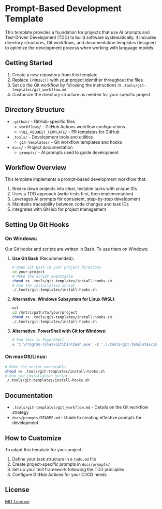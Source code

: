# Prompt-Based Development Template

This template provides a foundation for projects that use AI prompts and Test-Driven Development (TDD) to build software systematically. It includes directory structures, Git workflows, and documentation templates designed to optimize the development process when working with language models.

## Getting Started

1. Create a new repository from this template
2. Replace `[PROJECT]` with your project identifier throughout the files
3. Set up the Git workflow by following the instructions in `.tools/git-templates/git_workflow.md`
4. Customize the directory structure as needed for your specific project

## Directory Structure

- `.github/` - GitHub-specific files
  - `workflows/` - GitHub Actions workflow configurations
  - `PULL_REQUEST_TEMPLATE/` - PR templates for GitHub
- `.tools/` - Development tools and utilities
  - `git-templates/` - Git workflow templates and hooks
- `docs/` - Project documentation
  - `prompts/` - AI prompts used to guide development

## Workflow Overview

This template implements a prompt-based development workflow that:

1. Breaks down projects into clear, testable tasks with unique IDs
2. Uses a TDD approach (write tests first, then implementation)
3. Leverages AI prompts for consistent, step-by-step development
4. Maintains traceability between code changes and task IDs
5. Integrates with GitHub for project management

## Setting Up Git Hooks

### On Windows:

Our Git hooks and scripts are written in Bash. To use them on Windows:

1. **Use Git Bash** (Recommended):
   ```bash
   # Open Git Bash in your project directory
   cd your-project
   # Make the script executable
   chmod +x .tools/git-templates/install-hooks.sh
   # Run the installation script
   ./.tools/git-templates/install-hooks.sh
   ```

2. **Alternative: Windows Subsystem for Linux (WSL)**:
   ```bash
   wsl
   cd /mnt/c/path/to/your/project
   chmod +x .tools/git-templates/install-hooks.sh
   ./.tools/git-templates/install-hooks.sh
   ```

3. **Alternative: PowerShell with Git for Windows**:
   ```powershell
   # Run this in PowerShell
   & 'C:\Program Files\Git\bin\bash.exe' -c './.tools/git-templates/install-hooks.sh'
   ```

### On macOS/Linux:

```bash
# Make the script executable
chmod +x .tools/git-templates/install-hooks.sh
# Run the installation script
./.tools/git-templates/install-hooks.sh
```

## Documentation

- `.tools/git-templates/git_workflow.md` - Details on the Git workflow strategy
- `docs/prompts/README.md` - Guide to creating effective prompts for development

## How to Customize

To adapt this template for your project:

1. Define your task structure in a `todo.md` file
2. Create project-specific prompts in `docs/prompts/`
3. Set up your test framework following the TDD principles
4. Configure GitHub Actions for your CI/CD needs

## License

[MIT License](LICENSE)